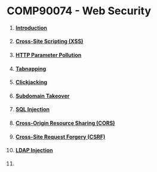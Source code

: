 # COMP90074 - Web Security



1. #### [Introduction](https://github.com/LOOP115/COMP90074_Notes/blob/main/1-Introduction.md)

2. #### [Cross-Site Scripting (XSS)](https://github.com/LOOP115/COMP90074_Notes/blob/main/2-XSS.md)

3. #### [HTTP Parameter Pollution](https://github.com/LOOP115/COMP90074_Notes/blob/main/3-HTTP%20Parameter%20Pollution.md)

4. #### [Tabnapping](https://github.com/LOOP115/COMP90074_Notes/blob/main/4-Tabnapping.md)

5. #### [Clickjacking](https://github.com/LOOP115/COMP90074_Notes/blob/main/5-Clickjacking.md)

6. #### [Subdomain Takeover](https://github.com/LOOP115/COMP90074_Notes/blob/main/6-Subdomain%20Takeovers.md)

7. #### [SQL Injection](https://github.com/LOOP115/COMP90074_Notes/blob/main/7-SQL%20Injection.md)

8. #### [Cross-Origin Resource Sharing (CORS)](https://github.com/LOOP115/COMP90074_Notes/blob/main/8-CORS.md)

9. #### [Cross-Site Request Forgery (CSRF)](https://github.com/LOOP115/COMP90074_Notes/blob/main/9-CSRF.md)

10. #### [LDAP Injection](https://github.com/LOOP115/COMP90074_Notes/blob/main/10-LDAP%20Injection.md)

11. 

